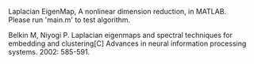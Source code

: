 Laplacian EigenMap, A nonlinear dimension reduction, in MATLAB.   
Please run 'main.m' to test algorithm. 

Belkin M, Niyogi P. Laplacian eigenmaps and spectral techniques for embedding and clustering[C] Advances in neural information processing systems. 2002: 585-591.
